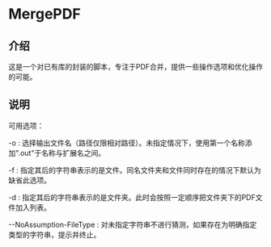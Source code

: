 # MergePDF

## 介绍

这是一个对已有库的封装的脚本，专注于PDF合并，提供一些操作选项和优化操作的可能。

## 说明

可用选项：

-o
: 选择输出文件名（路径仅限相对路径）。未指定情况下，使用第一个名称添加".out"于名称与扩展名之间。

-f
: 指定其后的字符串表示的是文件。同名文件夹和文件同时存在的情况下默认为缺省此选项。

-d
: 指定其后的字符串表示的是文件夹。此时会按照一定顺序把文件夹下的PDF文件加入列表。

--NoAssumption-FileType
: 对未指定字符串不进行猜测，如果存在为明确指定类型的字符串，提示并终止。